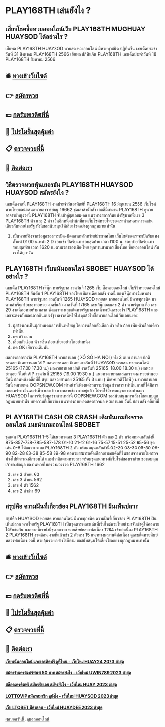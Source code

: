 # PLAY168TH เล่นยังไง ?
## เสี่ยงโชคซื้อหวยออนไลน์เว็บ PLAY168TH MUGHUAY HUAYSOD ได้อย่างไร ?
เฮียพล PLAY168TH HUAYSOD หวยสด หวยออนไลน์ มีหวยทุกชนิด ปฏิทินจีน เลขเด็ดประจำวันที่ 31 สิงหาคม PLAY168TH 2566
เฮียพล ปฏิทินจีน PLAY168TH เลขเด็ดประจำวันที่ 18 PLAY168TH สิงหาคม 2566

## 🛎 [ทางเข้าเว็บไซต์](https://bit.ly/3BG5bNw)
## 👉 [สมัครหวย](https://bit.ly/3BG5bNw)
## 💵 [กดรับเครดิตที่นี่](https://bit.ly/3C3mvgS)
## 👑 [โปรโมชั่นสุดคุ้มค่า](https://bit.ly/3C3mvgS)
## 📋 [ตรวจหวยที่นี้](https://bit.ly/3C3mvgS)
## 📱 [ติดต่อเรา](https://bit.ly/3C3mvgS)

## วิธีตรวจหวยหุ้นเยอรมัน PLAY168TH HUAYSOD HUAYSOD สมัครยังไง ?
เลขเด็ดงวดนี้ PLAY168TH งวดประจำวันอาทิตย์ที่ PLAY168TH 16 มิถุนายน 2566 เว็บไซต์หวยไทยขอนำเสนอหวยอาจารย์หนู 16662 ชุดเลขสำนักดัง เลขดีมีผลงาน PLAY168TH ดูหวยอาจารย์หนูงวดนี้ PLAY168TH จับเข้าคู่ชุดเลขมงคล แนวทางสลากกินแบ่งรัฐบาลทั้งเลข 3 PLAY168TH ตัว และ 2 ตัว เป็นอีกหนึ่งสำนักที่ทางเว็บไซต์หวยไทยของเรานำเสนอทุกงวดเช่นเดียวกับหวยไทยรัฐ ทั้งนี้ขอสนับสนุนให้เสี่ยงโชคอย่างถูกกฎหมายเท่านั้น
1. เป็นหวยที่อิงจากข้อมูลของการเปิด-ปิดตลาดหลักทรัพย์ประเทศไทย เว็บไซต์ของเราจะเปิดรับแทงตั้งแต่ 01.00 น.พม่า 2 D รอบเช้า ปิดรับแทงรอบสุดท้าย เวลา 1100 น. รอบบ่าย ปิดรับแทงรอบสุดท้าย เวลา 1620 น. ตามเวลาของเมืองไทย ทุกท่านสามารถเสี่ยงโชค ซื้อหวยออนไลน์ กับเราได้ทุกๆวัน

## PLAY168TH เว็บพนันออนไลน์ SBOBET HUAYSOD ได้อย่างไร ?
เลขเด็ด PLAY168TH เจ๊นุ๊ก หวยรัฐบาล งวดวันที่ 1265
เว็บ ซื้อหวยออนไลน์ เว็บรีวิวหวยออนไลน์ PLAY168TH อันดับ 1 PLAY168TH ของไทย มีเลขเด็ดเลขดัง งวดนี้ ของเจ๊นุ๊กบารมีมหาเฮง PLAY168TH หวยรัฐบาล งวดวันที่ 1265 HUAYSOD หวยสด หวยออนไลน์ มีหวยทุกชนิด มาตามคำเรียกร้องของคอหวย งวดที่แล้ว งวดวันที่ 17165 เลขเจ้นุ๊กออกเลข 2 ตัว หวยรัฐบาล คือ เลข 29 งวดนี้คอหวยห้ามพลาด ซึ่งแนวทางเลขเด็ดหวยรัฐบาลงวดนี้จะเป็นเลขอะไร PLAY168TH และเลขจะตรงกับผลฉลากกินแบ่งรัฐบาลงวดนี้หรือไม่ ดูแล้วรีบซื้อหวยออนไลน์กันเลยนะคะ
1. ผู้สร้างเกมเป็นผู้กำหนดผลการปั่นเหรียญ โดยการเลือกตัวเลือก หัว หรือ ก้อย เพียงตัวเลือกเดียวเท่านั้น
2. กด สร้างเกม
3. เลือกตัวเลือก หัว หรือ ก้อย เพียงอย่างใดอย่างหนึ่ง
4. กด OK เพื่อวางเดิมพัน

ผลการออกรางวัล PLAY168TH หวยฮานอย ( XỔ SỐ HÀ NỘI ) ทั้ง 3 แบบ ฮานอย ปกติฮานอย พิเศษฮานอย VIP
ผลหวยฮานอย พิเศษ งวดวันที่ HUAYSOD หวยสด หวยออนไลน์ 25165 (17.00 17.30 น.)
ผลหวยฮานอย ปกติ งวดวันที่ 25165 (18.00 18.30 น.)
ผลหวยฮานอย วีไอพี VIP งวดวันที่ 25165 (19.00 19.30 น.)
 แนวทางถ่ายทอดสดตรวจผล หวยฮานอย วันนี้ ย้อนหลัง คลิ๊กที่นี่ 
สรุป ผลหวยฮานอย 25165 ทั้ง 3 แบบ ( พิเศษปกติวีไอพี ) ผลหวยฮานอยวันนี้
หมายเหตุ OOPSNEW.COM ทำหน้าที่เพียงแค่รวบรวมข้อมูล ข่าวสาร เท่านั้น ตามที่ได้มีการเผยแพร่ทางอินเตอร์เน็ท และผ่านทางหลายช่องทางอยู่แล้ว โปรดใช้วิจารณญาณของท่านเอง HUAYSOD ในการรับข้อมูลข่าวสารเหล่านี้ OOPSNEW.COM ขอสนับสนุนการเสี่ยงโชคแบบถูกกฎหมายเท่านั้น
บทความที่เกี่ยวข้อง
แนวทางถ่ายทอดสดตรวจผล หวยฮานอย วันนี้ ย้อนหลัง คลิ๊กที่นี่

## PLAY168TH CASH OR CRASH เดิมพันเกมยิงจรวดออนไลน์ แนะนำเกมออนไลน์ SBOBET
ชุดเด่น PLAY168TH 1-5 ได้แนวทางเลข 3 PLAY168TH ตัว และ 2 ตัว พร้อมหมุนกลับดังนี้
875-857-758-785-587-578
01-10
21-12
61-16
75-57
15-51
25-52
65-56
ชุดเด่น 0-8 ได้แนวทางเลข PLAY168TH 2 ตัว พร้อมหมุนกลับดังนี้
02-20
03-30
05-50
09-90
82-28
83-38
85-58
89-98
คอหวยสามารถคัดเลือกเอาเลขเด็ดที่ชื่นชอบจากหวยใบตรวจม่วงไปพิจารณาอีกรอบได้ และฝากติดตามหวยลาว พร้อมชุดแนวทางที่เว็บไซต์ของเราด้วย
ขอขอบคุณเจ้าของข้อมูล
ผลงานหวยใบตรวจม่วงงวด PLAY168TH 1662

1. เลข 2 ตัวบน 62
2. เลข 3 ตัวบน 562
3. เลข 4 ตัว 1562
4. เลข 2 ตัวล่าง 69

## สรุปคือ ความฝันที่เกี่ยวข้อง PLAY168TH ฝันเห็นปลวก
สรุปคือ HUAYSOD หวยสด หวยออนไลน์ มีหวยทุกชนิด ความฝันที่เกี่ยวข้อง PLAY168TH ฝันเห็นปลวก หวยไทยรัฐ PLAY168TH เป็นชุดตารางเลขเด่นที่เว็บไซต์หวยไทยนำมาจับเข้าคู่ให้คอหวยได้รับชมกัน นอกจากนี้เรายังมีชุดเลขจาก หวยศิษย์หลวงพ่อเนื่อง 1264 เข้าต่อเนื่อง PLAY168TH 2 PLAY168TH งวดซ้อน งวดที่แล้วเข้า 2 ตัวตรง 15 แนวทางผลงานดีต่อเนื่อง ดูเลขเด็ดหวยศิษย์หลวงพ่อเนื่องงวดนี้ หวยลุ้นรวย อย่างไรก็ตาม ขอสนับสนุนให้เสี่ยงโชคอย่างถูกกฎหมายเท่านั้น

## 🛎 [ทางเข้าเว็บไซต์](https://bit.ly/3BG5bNw)
## 👉 [สมัครหวย](https://bit.ly/3BG5bNw)
## 💵 [กดรับเครดิตที่นี่](https://bit.ly/3C3mvgS)
## 👑 [โปรโมชั่นสุดคุ้มค่า](https://bit.ly/3C3mvgS)
## 📋 [ตรวจหวยที่นี้](https://bit.ly/3C3mvgS)
## 📱 [ติดต่อเรา](https://bit.ly/3C3mvgS)

#### [เว็บพนันออนไลน์ แจกเครดิตฟรี ดูที่ไหน - เว็บใหม่ HUAY24 2023 ล่าสุด](https://atom.io/themes/เว็บพนันออนไลน์%20แจกเครดิตฟรี%20ดูที่ไหน%20-%20เว็บใหม่%20huay24%202023%20ล่าสุด)
#### [สมัครรับเครดิตฟรีทันที 50 บาท สมัครยังไง - เว็บใหม่ UWIN789 2023 ล่าสุด](https://atom.io/themes/สมัครรับเครดิตฟรีทันที%2050%20บาท%20สมัครยังไง%20-%20เว็บใหม่%20uwin789%202023%20ล่าสุด)
#### [สล็อตเครดิตฟรี สมัครรับเลย สมัครยังไง - เว็บใหม่ HUAY 2023 ล่าสุด](https://atom.io/themes/สล็อตเครดิตฟรี%20สมัครรับเลย%20สมัครยังไง%20-%20เว็บใหม่%20huay%202023%20ล่าสุด)
#### [LOTTOVIP สมัครสมาชิก ดูยังไง - เว็บใหม่ HUAYSOD 2023 ล่าสุด](https://atom.io/themes/lottovip%20สมัครสมาชิก%20ดูยังไง%20-%20เว็บใหม่%20huaysod%202023%20ล่าสุด)
#### [เว็บ LTOBET มีคำตอบ - เว็บใหม่ HUAYDEE 2023 ล่าสุด](https://atom.io/themes/เว็บ%20ltobet%20มีคำตอบ%20-%20เว็บใหม่%20huaydee%202023%20ล่าสุด)

[ผลบอลวันนี้](https://siamsport.tv "ผลบอลวันนี้"), [ดูบอลออนไลน์](https://siamsport.tv/ดูบอลสด "ดูบอลออนไลน์")